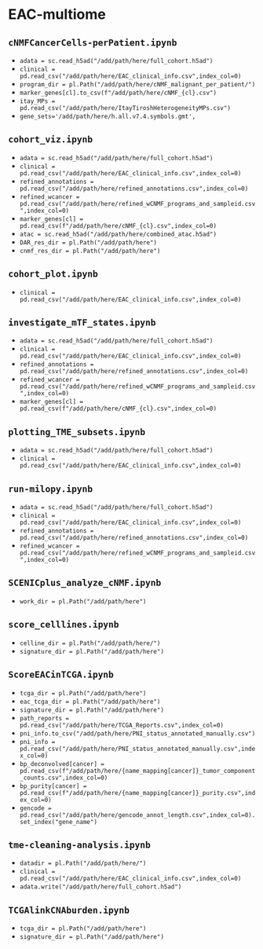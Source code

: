# EAC-multiome

## `cNMFCancerCells-perPatient.ipynb`

- `adata = sc.read_h5ad("/add/path/here/full_cohort.h5ad")`
- `clinical = pd.read_csv("/add/path/here/EAC_clinical_info.csv",index_col=0)`
- `program_dir = pl.Path("/add/path/here/cNMF_malignant_per_patient/")`
- `marker_genes[cl].to_csv(f"/add/path/here/cNMF_{cl}.csv")`
- `itay_MPs = pd.read_csv("/add/path/here/ItayTiroshHeterogeneityMPs.csv")`
- `gene_sets='/add/path/here/h.all.v7.4.symbols.gmt',`

## `cohort_viz.ipynb`

- `adata = sc.read_h5ad("/add/path/here/full_cohort.h5ad")`
- `clinical = pd.read_csv("/add/path/here/EAC_clinical_info.csv",index_col=0)`
- `refined_annotations = pd.read_csv("/add/path/here/refined_annotations.csv",index_col=0)`
- `refined_wcancer = pd.read_csv("/add/path/here/refined_wCNMF_programs_and_sampleid.csv",index_col=0)`
- `marker_genes[cl] = pd.read_csv(f"/add/path/here/cNMF_{cl}.csv",index_col=0)`
- `atac = sc.read_h5ad("/add/path/here/combined_atac.h5ad")`
- `DAR_res_dir = pl.Path("/add/path/here")`
- `cnmf_res_dir = pl.Path("/add/path/here")`

## `cohort_plot.ipynb`

- `clinical = pd.read_csv("/add/path/here/EAC_clinical_info.csv",index_col=0)`

## `investigate_mTF_states.ipynb`
- `adata = sc.read_h5ad("/add/path/here/full_cohort.h5ad")`
- `clinical = pd.read_csv("/add/path/here/EAC_clinical_info.csv",index_col=0)`
- `refined_annotations = pd.read_csv("/add/path/here/refined_annotations.csv",index_col=0)`
- `refined_wcancer = pd.read_csv("/add/path/here/refined_wCNMF_programs_and_sampleid.csv",index_col=0)`
- `marker_genes[cl] = pd.read_csv(f"/add/path/here/cNMF_{cl}.csv",index_col=0)`

## `plotting_TME_subsets.ipynb`

- `adata = sc.read_h5ad("/add/path/here/full_cohort.h5ad")`
- `clinical = pd.read_csv("/add/path/here/EAC_clinical_info.csv",index_col=0)`

## `run-milopy.ipynb`

- `adata = sc.read_h5ad("/add/path/here/full_cohort.h5ad")`
- `clinical = pd.read_csv("/add/path/here/EAC_clinical_info.csv",index_col=0)`
- `refined_annotations = pd.read_csv("/add/path/here/refined_annotations.csv",index_col=0)`
- `refined_wcancer = pd.read_csv("/add/path/here/refined_wCNMF_programs_and_sampleid.csv",index_col=0)`

## `SCENICplus_analyze_cNMF.ipynb`

- `work_dir = pl.Path("/add/path/here")`

## `score_celllines.ipynb`

- `celline_dir = pl.Path("/add/path/here/")`
- `signature_dir = pl.Path("/add/path/here")`

## `ScoreEACinTCGA.ipynb`

- `tcga_dir = pl.Path("/add/path/here")`
- `eac_tcga_dir = pl.Path("/add/path/here")`
- `signature_dir = pl.Path("/add/path/here")`
- `path_reports = pd.read_csv("/add/path/here/TCGA_Reports.csv",index_col=0)`
- `pni_info.to_csv("/add/path/here/PNI_status_annotated_manually.csv")`
- `pni_info = pd.read_csv("/add/path/here/PNI_status_annotated_manually.csv",index_col=0)`
- `bp_deconvolved[cancer] = pd.read_csv(f"/add/path/here/{name_mapping[cancer]}_tumor_component_counts.csv",index_col=0)`
- `bp_purity[cancer] = pd.read_csv(f"/add/path/here/{name_mapping[cancer]}_purity.csv",index_col=0)`
- `gencode = pd.read_csv("/add/path/here/gencode_annot_length.csv",index_col=0).set_index("gene_name")`

## `tme-cleaning-analysis.ipynb`

- `datadir = pl.Path("/add/path/here/")`
- `clinical = pd.read_csv("/add/path/here/EAC_clinical_info.csv",index_col=0)`
- `adata.write("/add/path/here/full_cohort.h5ad")`

## `TCGAlinkCNAburden.ipynb`

- `tcga_dir = pl.Path("/add/path/here")`
- `signature_dir = pl.Path("/add/path/here")`


